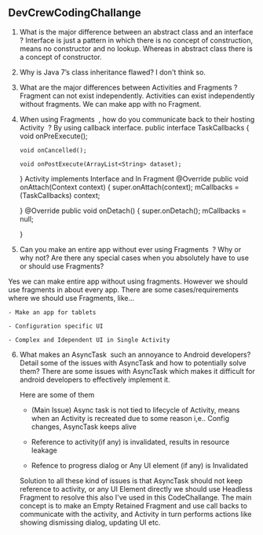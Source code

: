 ## DevCrewCodingChallange


1) What is the major difference between an abstract class and an interface ? 
   Interface is just a pattern in which there is no concept of construction, means no constructor and no lookup. Whereas in abstract class there is a concept of constructor.
   
2) Why is Java 7’s class inheritance flawed?
    I don't think so.
    
3) What are the major differences between Activities and Fragments ?
    Fragment can not exist independently. Activities can exist independently without fragments. We can make app with no Fragment.
    
4)  When using ​Fragments ​ , how do you communicate back to their hosting ​Activity ​ ?
    By using callback interface. 
    public interface TaskCallbacks {
        void onPreExecute();

        void onCancelled();

        void onPostExecute(ArrayList<String> dataset);
    }
    Activity implements Interface
    and In Fragment
    @Override
    public void onAttach(Context context) {
        super.onAttach(context);
        mCallbacks = (TaskCallbacks) context;

    }
    @Override
    public void onDetach() {
        super.onDetach();
        mCallbacks = null;

    }
    
5)  Can you make an entire app without ever using ​Fragments ​ ? Why or why not? Are there any special cases when you absolutely have to use or should use Fragments? 
    
  Yes we can make entire app without using fragments. However we should use fragments in about every app. There are some cases/requirements where we should use Fragments, like...
    
    - Make an app for tablets
    
    - Configuration specific UI
    
    - Complex and Idependent UI in Single Activity

6)  What makes an ​AsyncTask ​ such an annoyance to Android developers? Detail some of the issues with ​AsyncTask and how to potentially solve them?
    There are some issues with AsyncTask which makes it difficult for android developers to effectively implement it. 
    
    Here are some of them
    
    - (Main Issue) Async task is not tied to lifecycle of Activity, means when an Activity is recreated due to some reason i,e.. Config changes, AsyncTask keeps alive
    
    - Reference to activity(if any) is invalidated, results in resource leakage
    
    - Refence to progress dialog or Any UI element (if any) is Invalidated
    
    Solution to all these kind of issues is that AsyncTask should not keep reference to activity, or any UI Element directly
    we should use Headless Fragment to resolve this also I've used in this CodeChallange. The main concept is to make an Empty
    Retained Fragment and use call backs to communicate with the activity, and Activity in turn performs actions like showing
    dismissing dialog, updating UI etc.
    

    
